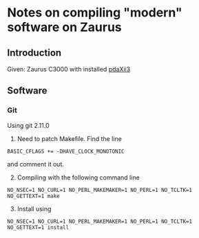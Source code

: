 # Notes on compiling "modern" software on Zaurus 

## Introduction

Given: Zaurus C3000 with installed [pdaXii3](http://www.users.on.net/~hluc/myZaurus/pdaxii13.html)

## Software

### Git

Using git 2.11.0

1. Need to patch Makefile. Find the line 
```
BASIC_CFLAGS += -DHAVE_CLOCK_MONOTONIC
```
and comment it out.

2. Compiling with the following command line
```
NO_NSEC=1 NO_CURL=1 NO_PERL_MAKEMAKER=1 NO_PERL=1 NO_TCLTK=1 NO_GETTEXT=1 make
```

3. Install using 
```
NO_NSEC=1 NO_CURL=1 NO_PERL_MAKEMAKER=1 NO_PERL=1 NO_TCLTK=1 NO_GETTEXT=1 install
```
